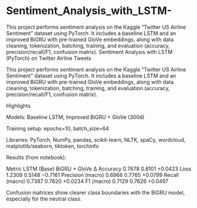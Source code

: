 # Sentiment_Analysis_with_LSTM-
This project performs sentiment analysis on the Kaggle “Twitter US Airline Sentiment” dataset using PyTorch. It includes a baseline LSTM and an improved BiGRU with pre-trained GloVe embeddings, along with data cleaning, tokenization, batching, training, and evaluation (accuracy, precision/recall/F1, confusion matrix).
Sentiment Analysis with LSTM (PyTorch) on Twitter Airline Tweets

This project performs sentiment analysis on the Kaggle “Twitter US Airline Sentiment” dataset using PyTorch.
It includes a baseline LSTM and an improved BiGRU with pre-trained GloVe embeddings, along with data cleaning, tokenization, batching, training, and evaluation (accuracy, precision/recall/F1, confusion matrix).

Highlights

Models: Baseline LSTM; Improved BiGRU + GloVe (300d)

Training setup: epochs=10, batch_size=64

Libraries: PyTorch, NumPy, pandas, scikit-learn, NLTK, spaCy, wordcloud, matplotlib/seaborn, tiktoken, torchinfo

Results (from notebook):

Metric	LSTM (Base)	BiGRU + GloVe	Δ
Accuracy	0.7678	0.8101	+0.0423
Loss	1.2309	0.5148	−0.7161
Precision (macro)	0.6966	0.7765	+0.0799
Recall (macro)	0.7387	0.7620	+0.0234
F1 (macro)	0.7129	0.7626	+0.0497

Confusion matrices show clearer class boundaries with the BiGRU model, especially for the neutral class.
